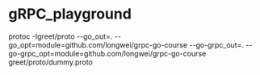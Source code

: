 # gRPC_playground
 
protoc -Igreet/proto --go_out=. --go_opt=module=github.com/longwei/grpc-go-course --go-grpc_out=. --go-grpc_opt=module=github.com/longwei/grpc-go-course greet/proto/dummy.proto 